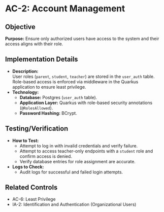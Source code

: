 # AC-2: Account Management

## Objective
**Purpose:** Ensure only authorized users have access to the system and their access aligns with their role.

## Implementation Details
- **Description:**  
  User roles (`parent`, `student`, `teacher`) are stored in the `user_auth` table. Role-based access is enforced via middleware in the Quarkus application to ensure least privilege.  
- **Technology:**  
  - **Database:** Postgres (`user_auth` table).  
  - **Application Layer:** Quarkus with role-based security annotations (`@RolesAllowed`).  
  - **Password Hashing:** BCrypt.

## Testing/Verification
- **How to Test:**  
  - Attempt to log in with invalid credentials and verify failure.  
  - Attempt to access teacher-only endpoints with a `student` role and confirm access is denied.  
  - Verify database entries for role assignment are accurate.  
- **Logs to Check:**  
  - Audit logs for successful and failed login attempts.

## Related Controls
- AC-6: Least Privilege  
- IA-2: Identification and Authentication (Organizational Users)
